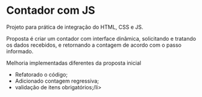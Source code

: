 <h1>Contador com JS</h1>

<p>Projeto para prática de integração do HTML, CSS e JS.<br>

Proposta é criar um contador com interface dinâmica, solicitando e tratando os dados recebidos, e retornando a contagem de acordo com o passo informado.<br></p>

Melhoria implementadas diferentes da proposta inicial

<ul>
  <li>Refatorado o código;</li>
  <li>Adicionado contagem regressiva;</li>
  <li>validação de itens obrigatórios;/li>
</ul>
